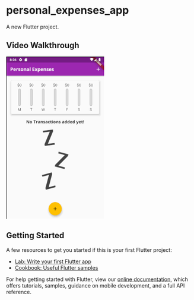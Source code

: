 # personal_expenses_app

A new Flutter project.

## Video Walkthrough

<img src= 'walkthrough.gif' title='Video Walkthrough' width= '' alt='Video Walkthrough'/>

## Getting Started

A few resources to get you started if this is your first Flutter project:

- [Lab: Write your first Flutter app](https://flutter.dev/docs/get-started/codelab)
- [Cookbook: Useful Flutter samples](https://flutter.dev/docs/cookbook)

For help getting started with Flutter, view our
[online documentation](https://flutter.dev/docs), which offers tutorials,
samples, guidance on mobile development, and a full API reference.

